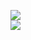 [![](https://img.shields.io/badge/Made%20With-Github%20Spray-lightgrey.svg?style=for-the-badge&logo=github)](https://github.com/Annihil/github-spray#13457)  
[![](https://i.imgur.com/2DrTn0Z.gif)](https://github.com/Annihil/github-spray)
